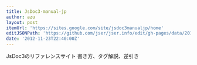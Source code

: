 ```yaml
---
title: JsDoc3-manual-jp
author: azu
layout: post
itemUrl: 'https://sites.google.com/site/jsdoc3manualjp/home'
editJSONPath: 'https://github.com/jser/jser.info/edit/gh-pages/data/2012/11/index.json'
date: '2012-11-23T22:40:00Z'
---
```

JsDoc3のリファレンスサイト
書き方、タグ解説、逆引き
